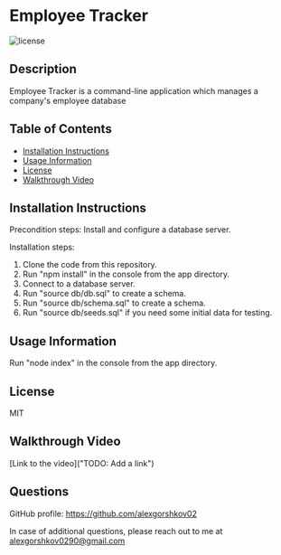 # Employee Tracker

![license](https://img.shields.io/badge/license-MIT-blue?style=plastic)


## Description
  
Employee Tracker is a command-line application which manages a company's employee database
  
  
## Table of Contents

* [Installation Instructions](#installation-instructions)
* [Usage Information](#usage-information)
* [License](#license)
* [Walkthrough Video](#walkthrough-video)

## Installation Instructions

Precondition steps: Install and configure a database server.

Installation steps:
1) Clone the code from this repository.
2) Run "npm install" in the console from the app directory.
3) Connect to a database server.
4) Run "source db/db.sql" to create a schema.
5) Run "source db/schema.sql" to create a schema.
6) Run "source db/seeds.sql" if you need some initial data for testing.


## Usage Information

Run "node index" in the console from the app directory.


## License

MIT


## Walkthrough Video

[Link to the video]("TODO: Add a link") 


## Questions

GitHub profile: https://github.com/alexgorshkov02

In case of additional questions, please reach out to me at alexgorshkov0290@gmail.com
